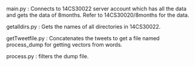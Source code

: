 main.py : Connects to 14CS30022 server account which has all the data and gets the data of 8months. Refer to 14CS30020/8months for the data. 

getalldirs.py : Gets the names of all directories in 14CS30022.

getTweetfile.py : Concatenates the tweets to get a file named process_dump for getting vectors from words.

process.py : filters the dump file.
